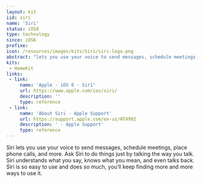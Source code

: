 ```yaml
---
layout: kit
iid: siri
name: 'Siri'
status: iOS8
type: technology
since: iOS6
prefixe:
icon: /resources/images/kits/Siri/siri-logo.png
abstract: "lets you use your voice to send messages, schedule meetings, place phone calls, and more."
kits:
 - HomeKit
links:
 - link:
     name: 'Apple - iOS 8 - Siri'
     url: https://www.apple.com/ios/siri/
     description: ''
     type: reference
 - link:
     name: 'About Siri - Apple Support'
     url: https://support.apple.com/en-us/HT4992
     description: ' - Apple Support'
     type: reference
---
```


Siri lets you use your voice to send messages, schedule meetings, place phone calls, and more. Ask Siri to do things just by talking the way you talk. Siri understands what you say, knows what you mean, and even talks back. Siri is so easy to use and does so much, you’ll keep finding more and more ways to use it.